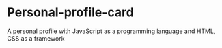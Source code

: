 # Personal-profile-card
A personal profile with JavaScript as a programming language and HTML, CSS as a framework
